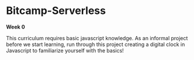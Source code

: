 # Bitcamp-Serverless
**Week 0**

This curriculum requires basic javascript knowledge. As an informal project before we start learning, run through this project creating a digital clock in Javascript to familiarize yourself with the basics!
